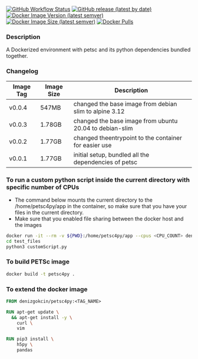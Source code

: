[![GitHub Workflow Status](https://img.shields.io/github/workflow/status/dgokcin/petsc4py/ci?&logo=github-actions)](https://github.com/dgokcin/petsc4py/actions)
[![GitHub release (latest by date)](https://img.shields.io/github/v/release/dgokcin/petsc4py?logo=github)](https://github.com/dgokcin/petsc4py/releases)
[![Docker Image Version (latest semver)](https://img.shields.io/docker/v/denizgokcin/petsc4py?logo=docker&sort=semver)](https://hub.docker.com/repository/docker/denizgokcin/petsc4py/tags?page=1&ordering=last_updated)
[![Docker Image Size (latest semver)](https://img.shields.io/docker/image-size/denizgokcin/petsc4py?logo=docker&sort=semver)]()
[![Docker Pulls](https://img.shields.io/docker/pulls/denizgokcin/petsc4py?logo=docker)]()

### Description 
A Dockerized environment with petsc and its python dependencies bundled together.
### Changelog

| Image Tag | Image Size | Description                                        |
|-----------|--------|--------------------------------------------------------|
| v0.0.4    | 547MB  |changed the base image from debian slim to alpine 3.12  |
| v0.0.3    | 1.78GB |changed the base image from ubuntu 20.04 to debian-slim |
| v0.0.2    | 1.77GB |changed theentrypoint to the container for easier use   |
| v0.0.1    | 1.77GB |initial setup, bundled  all the  dependencies of  petsc |

### To run a custom python script inside the current directory with specific number of CPUs

- The command below mounts the current directory to the /home/petsc4py/app in
  the container, so make sure that you have your files in the current directory.
- Make sure that you enabled file sharing between the docker host and the images

```sh
docker run -it --rm -v ${PWD}:/home/petsc4py/app --cpus <CPU_COUNT> denizgokcin/petsc4py:<VERSION_NUMBER>
cd test_files
python3 customScript.py
```

### To build PETSc image

```sh
docker build -t petsc4py .
```

### To extend the docker image

```dockerfile
FROM denizgokcin/petsc4py:<TAG_NAME>

RUN apt-get update \
  && apt-get install -y \
    curl \
    vim

RUN pip3 install \
    h5py \
    pandas
```
